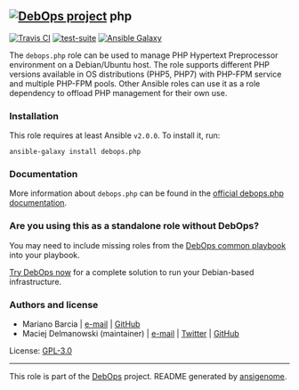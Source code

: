 ## [![DebOps project](https://debops.org/images/debops-small.png)](https://debops.org) php

<!-- This file was generated by Ansigenome. Do not edit this file directly but
     instead have a look at the files in the ./meta/ directory. -->

[![Travis CI](https://img.shields.io/travis/debops/ansible-php.svg?style=flat)](https://travis-ci.org/debops/ansible-php)
[![test-suite](https://img.shields.io/badge/test--suite-ansible--php-blue.svg?style=flat)](https://github.com/debops/test-suite/tree/master/ansible-php/)
[![Ansible Galaxy](https://img.shields.io/badge/galaxy-debops.php-660198.svg?style=flat)](https://galaxy.ansible.com/debops/php)


The `debops.php` role can be used to manage PHP Hypertext Preprocessor
environment on a Debian/Ubuntu host. The role supports different PHP versions
available in OS distributions (PHP5, PHP7) with PHP-FPM service and multiple
PHP-FPM pools. Other Ansible roles can use it as a role dependency to offload
PHP management for their own use.

### Installation

This role requires at least Ansible `v2.0.0`. To install it, run:

```Shell
ansible-galaxy install debops.php
```

### Documentation

More information about `debops.php` can be found in the
[official debops.php documentation](https://docs.debops.org/en/latest/ansible/roles/ansible-php/docs/).



### Are you using this as a standalone role without DebOps?

You may need to include missing roles from the [DebOps common
playbook](https://github.com/debops/debops-playbooks/blob/master/playbooks/common.yml)
into your playbook.

[Try DebOps now](https://debops.org/) for a complete solution to run your Debian-based infrastructure.





### Authors and license

- Mariano Barcia | [e-mail](mailto:mariano.barcia@gmail.com) | [GitHub](https://github.com/mbarcia)
- Maciej Delmanowski (maintainer) | [e-mail](mailto:drybjed@gmail.com) | [Twitter](https://twitter.com/drybjed) | [GitHub](https://github.com/drybjed)

License: [GPL-3.0](https://tldrlegal.com/license/gnu-general-public-license-v3-%28gpl-3%29)

***

This role is part of the [DebOps](https://debops.org/) project. README generated by [ansigenome](https://github.com/nickjj/ansigenome/).
